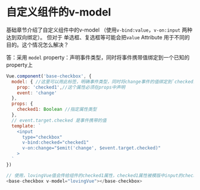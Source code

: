 # 自定义组件的v-model

基础章节介绍了自定义组件中的v-model （使用`v-bind:value`，`v-on:input` 两种达到双向绑定）。 但对于 单选框、复选框等可能会把`value` Attribute 用于不同的目的。这个情况怎么解决？

答：采用 `model` property：声明事件类型，同时将事件携带值绑定到一个已知的property上

```javascript
Vue.component('base-checkbox', {
  model: { //这里可以用此标签，明确事件类型，同时将change事件的值绑定到`checked1`属性上，change触发一个事件附带的值会同步筛选checked1属性的值
    prop: 'checked1',//这个属性必须在props中声明
    event: 'change'
  },
  props: {
    checked1: Boolean //指定属性类型
  },
  // event.target.checked 是事件携带的值
  template: `
    <input
      type="checkbox"
      v-bind:checked="checked1"
      v-on:change="$emit('change', $event.target.checked)"
    >
  `
})

// 使用，lovingVue值会传给组件的checked1属性，checked1属性被模版中input的checked绑定，所以会同时更新，达到数据响应式变化。
<base-checkbox v-model="lovingVue"></base-checkbox>
```
